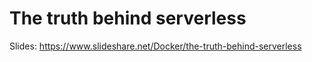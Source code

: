 # The truth behind serverless

Slides: https://www.slideshare.net/Docker/the-truth-behind-serverless
